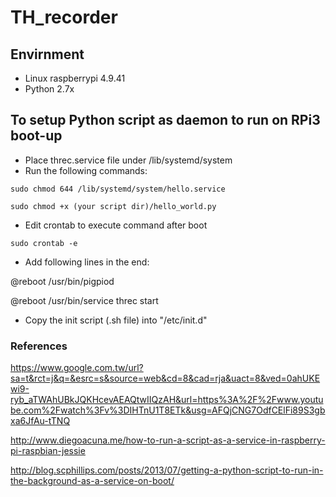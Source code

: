 # TH_recorder

## Envirnment
* Linux raspberrypi 4.9.41
* Python 2.7x

## To setup Python script as daemon to run on RPi3 boot-up
* Place threc.service file under /lib/systemd/system
* Run the following commands:

`sudo chmod 644 /lib/systemd/system/hello.service`

`sudo chmod +x (your script dir)/hello_world.py`

* Edit crontab to execute command after boot

`sudo crontab -e`

* Add following lines in the end:

@reboot /usr/bin/pigpiod

@reboot /usr/bin/service threc start

* Copy the init script (.sh file) into "/etc/init.d"


### References

https://www.google.com.tw/url?sa=t&rct=j&q=&esrc=s&source=web&cd=8&cad=rja&uact=8&ved=0ahUKEwi9-ryb_aTWAhUBkJQKHcevAEAQtwIIQzAH&url=https%3A%2F%2Fwww.youtube.com%2Fwatch%3Fv%3DIHTnU1T8ETk&usg=AFQjCNG7OdfCElFi89S3gbxa6JfAu-tTNQ

http://www.diegoacuna.me/how-to-run-a-script-as-a-service-in-raspberry-pi-raspbian-jessie

http://blog.scphillips.com/posts/2013/07/getting-a-python-script-to-run-in-the-background-as-a-service-on-boot/
